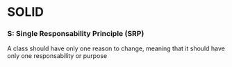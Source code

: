 # SOLID

### S:  Single Responsability Principle (SRP)
A class should have only one reason to change, meaning that it should have only one responsability or purpose